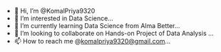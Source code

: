 - 👋 Hi, I’m @KomalPriya9320
- 👀 I’m interested in Data Science...
- 🌱 I’m currently learning Data Science from Alma Better...
- 💞️ I’m looking to collaborate on Hands-on Project of Data Analysis ...
- 📫 How to reach me @komalpriya9320@gmail.com...

<!---
KomalPriya9320/KomalPriya9320 is a ✨ special ✨ repository because its `README.md` (this file) appears on your GitHub profile.
You can click the Preview link to take a look at your changes.
--->
